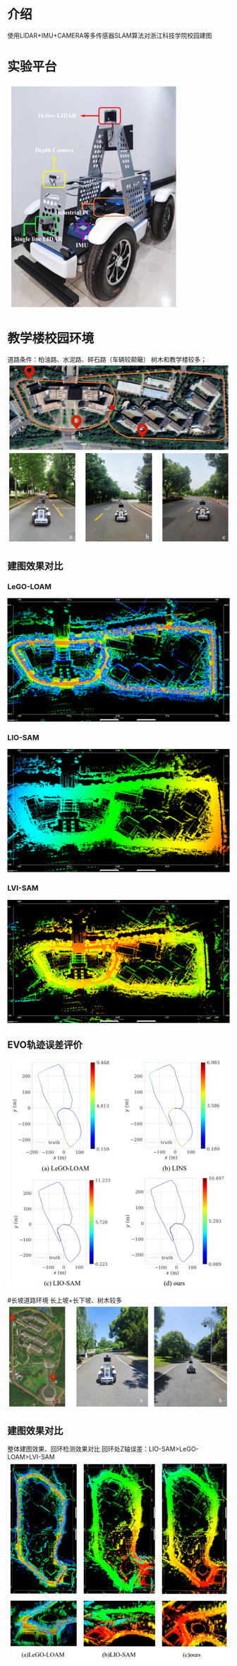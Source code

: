 # 介绍
使用LIDAR+IMU+CAMERA等多传感器SLAM算法对浙江科技学院校园建图
# 实验平台
![image](https://github.com/ZW628/Campus-mapping/blob/main/1.png)

# 教学楼校园环境
道路条件：柏油路、水泥路、碎石路（车辆较颠簸）
树木和教学楼较多；
![image](https://github.com/ZW628/Campus-mapping/blob/main/2.png)

## 建图效果对比
### LeGO-LOAM
![image](https://github.com/ZW628/Campus-mapping/blob/main/5.png)

### LIO-SAM
![image](https://github.com/ZW628/Campus-mapping/blob/main/4.png)

### LVI-SAM
![image](https://github.com/ZW628/Campus-mapping/blob/main/3.png)

## EVO轨迹误差评价
![image](https://github.com/ZW628/Campus-mapping/blob/main/6.png)

#长坡道路环境
长上坡+长下坡、树木较多
![image](https://github.com/ZW628/Campus-mapping/blob/main/7.png)

## 建图效果对比
整体建图效果、回环检测效果对比
回环处Z轴误差：LIO-SAM>LeGO-LOAM>LVI-SAM
![image](https://github.com/ZW628/Campus-mapping/blob/main/8.png)
